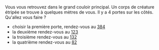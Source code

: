 Vous vous retrouvez dans le grand couloir principal. Un corps de créature étripée se trouve à quelques mètres de vous. Il y a 4 portes sur les côtés. Qu'allez vous faire ?

- choisir la première porte, rendez-vous au [384](384)
- la deuxième rendez-vous au [123](123)
- la troisième rendez-vous au [132](132)
- la quatrième rendez-vous au [82](82)
